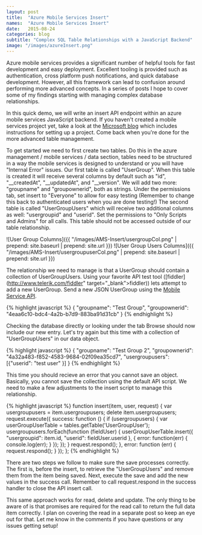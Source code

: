```yaml
---
layout: post
title:  "Azure Mobile Services Insert"
names:  "Azure Mobile Services Insert"
date:   2015-08-24
categories: blog
subtitle: "Complex SQL Table Relationships with a JavaScript Backend"
image: "/images/azureInsert.png"
---
```


Azure mobile services provides a significant number of helpful tools for fast development and easy deployment. Excellent tooling is provided such as authentication, cross platform push notifications, and quick database development. However, all this framework can lead to confusion around performing more advanced concepts. In a series of posts I hope to cover some of my findings starting with managing complex database relationships.

In this quick demo, we will write an insert API endpoint within an azure mobile services JavaScript backend. If you haven't created a mobile services project yet, take a look at the [Microsoft blog](https://azure.microsoft.com/en-us/documentation/articles/mobile-services-windows-store-javascript-get-started-data/) which includes instructions for setting up a project. Come back when you're done for the more advanced table management.

To get started we need to first create two tables. Do this in the azure management / mobile services / data section, tables need to be structured in a way the mobile services is designed to understand or you will have "Internal Error" issues. Our first table is called "UserGroup". When this table is created it will receive several columns by default such as "id", "__createdAt", "__updatedAt", and "__version". We will add two more: "groupname" and "groupownerid", both as strings. Under the permissions tab, set insert to "Everyone" to allow for easy testing (Remember to change this back to authenticated users when you are done testing!) The second table is called "UserGroupUsers" which will receive two additional columns as well: "usergroupid" and "userid". Set the permissions to "Only Scripts and Admins" for all calls. This table should not be accessed outside of our table relationship.

![User Group Columns]({{ "/images/AMS-Insert/usergroupCol.png" | prepend: site.baseurl | prepend: site.url }})
![User Group Users Columns]({{ "/images/AMS-Insert/usergroupuserCol.png" | prepend: site.baseurl | prepend: site.url }})

The relationship we need to manage is that a UserGroup should contain a collection of UserGroupUsers. Using your favorite API test tool ([fiddler](http://www.telerik.com/fiddler" target="_blank">fiddler)) lets attempt to add a new UserGroup. Send a new JSON UserGroup using the [Mobile Service API](https://msdn.microsoft.com/en-us/library/azure/jj677200.aspx).

{% highlight javascript %}
  { "groupname": "Test Group",
   "groupownerid": "4eaa6c10-bdc4-4a2b-b7d9-883ba91d31cb" }
{% endhighlight %}

Checking the database directly or looking under the tab Browse should now include our new entry. Let's try again but this time with a collection of "UserGroupUsers" in our data object.

{% highlight javascript %}
  { "groupname": "Test Group 2",
   "groupownerid": "4a32a483-f852-4583-9684-02f09ea35cd7",
   "usergroupusers": [{"userid": "test user" }] }
{% endhighlight %}

This time you should recieve an error that you cannot save an object. Basically, you cannot save the collection using the default API script. We need to make a few adjustments to the insert script to manage this relationship.

{% highlight javascript %}
  function insert(item, user, request) {
    var usergroupusers = item.usergroupusers;
    delete item.usergroupusers;
    request.execute({
      success: function () {
        if (usergroupusers) {
          var userGroupUserTable = tables.getTable('UserGroupUser');
          usergroupusers.forEach(function (fieldUser) {
            userGroupUserTable.insert({
			 "usergroupid": item.id,
			 "userid": fieldUser.userid }, {
              error: function(err) {
                console.log(err);
              }
            });
          });
        }
        request.respond();
        },
          error: function (err) {
          request.respond();
        }
    });
  };
{% endhighlight %}

There are two steps we follow to make sure the save processes correctly. The first is, before the insert, to retrieve the "UserGroupUsers" and remove them from the item being saved. Next, execute the save and add the new values in the success call. Remember to call request.respond in the success handler to close the API insert call.

This same approach works for read, delete and update. The only thing to be aware of is that promises are required for the read call to return the full data item correctly. I plan on covering the read in a separate post so keep an eye out for that. Let me know in the comments if you have questions or any issues getting setup!
